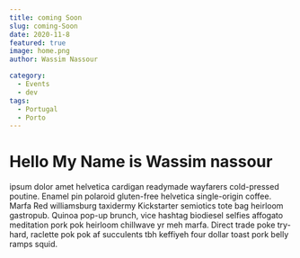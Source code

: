 ```yaml
---
title: coming Soon
slug: coming-Soon
date: 2020-11-8
featured: true
image: home.png
author: Wassim Nassour

category:
  - Events
  - dev
tags:
  - Portugal
  - Porto
---
```


# Hello My Name is Wassim nassour

ipsum dolor amet helvetica cardigan readymade wayfarers cold-pressed poutine. Enamel pin polaroid gluten-free helvetica single-origin coffee. Marfa Red williamsburg taxidermy Kickstarter semiotics tote bag heirloom gastropub. Quinoa pop-up brunch, vice hashtag biodiesel selfies affogato meditation pork pok heirloom chillwave yr meh marfa. Direct trade poke try-hard, raclette pok pok af succulents tbh keffiyeh four dollar toast pork belly ramps squid.
